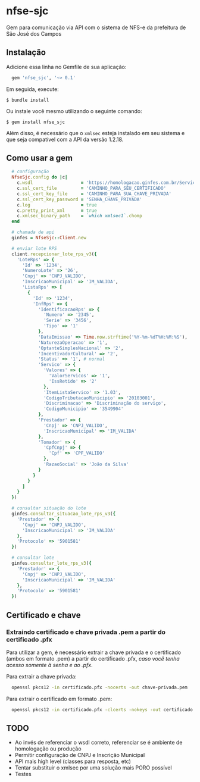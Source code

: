 # nfse-sjc

Gem para comunicação via API com o sistema de NFS-e da prefeitura de São José dos Campos

## Instalação

Adicione essa linha no Gemfile de sua aplicação:

```ruby
  gem 'nfse_sjc', '~> 0.1'
```

Em seguida, execute:

    $ bundle install

Ou instale você mesmo utilizando o seguinte comando:

    $ gem install nfse_sjc

Além disso, é necessário que o `xmlsec` esteja instalado em seu sistema e que seja compatível com a API da versão 1.2.18.

## Como usar a gem

```ruby
  # configuração
  NfseSjc.config do |c|
    c.wsdl                  = 'https://homologacao.ginfes.com.br/ServiceGinfesImpl?wsdl'
    c.ssl_cert_file         = 'CAMINHO_PARA_SEU_CERTIFICADO'
    c.ssl_cert_key_file     = 'CAMINHO_PARA_SUA_CHAVE_PRIVADA'
    c.ssl_cert_key_password = 'SENHA_CHAVE_PRIVADA'
    c.log                   = true
    c.pretty_print_xml      = true
    c.xmlsec_binary_path    = `which xmlsec1`.chomp
  end

  # chamada de api
  ginfes = NfseSjc::Client.new

  # enviar lote RPS
  client.recepcionar_lote_rps_v3({
    'LoteRps' => {
      'Id' => '1234',
      'NumeroLote' => '26',
      'Cnpj' => 'CNPJ_VALIDO',
      'InscricaoMunicipal' => 'IM_VALIDA',
      'ListaRps' => [
        {
          'Id' => '1234',
          'InfRps' => {
            'IdentificacaoRps' => {
              'Numero' => '2345',
              'Serie' => '3456',
              'Tipo' => '1'
            },
            'DataEmissao' => Time.now.strftime('%Y-%m-%dT%H:%M:%S'),
            'NaturezaOperacao' => '1',
            'OptanteSimplesNacional' => '2',
            'IncentivadorCultural' => '2',
            'Status' => '1', # normal
            'Servico' => {
              'Valores' => {
                'ValorServicos' => '1',
                'IssRetido' => '2'
              },
              'ItemListaServico' => '1.03',
              'CodigoTributacaoMunicipio' => '20103001',
              'Discriminacao' => 'Discriminação do serviço',
              'CodigoMunicipio' => '3549904'
            },
            'Prestador' => {
              'Cnpj' => 'CNPJ_VALIDO',
              'InscricaoMunicipal' => 'IM_VALIDA'
            },
            'Tomador' => {
              'CpfCnpj' => {
                'Cpf' => 'CPF_VALIDO'
              },
              'RazaoSocial' => 'João da Silva'
            }
          }
        }
      ]
    }
  })

  # consultar situação do lote
  ginfes.consultar_situacao_lote_rps_v3({
    'Prestador' => {
      'Cnpj' => 'CNPJ_VALIDO',
      'InscricaoMunicipal' => 'IM_VALIDA'
    },
    'Protocolo' => '5901581'
  })

  # consultar lote
  ginfes.consultar_lote_rps_v3({
    'Prestador' => {
      'Cnpj' => 'CNPJ_VALIDO',
      'InscricaoMunicipal' => 'IM_VALIDA'
    },
    'Protocolo' => '5901581'
  })
```

## Certificado e chave

### Extraindo certificado e chave privada .pem a partir do certificado .pfx

Para utilizar a gem, é necessário extrair a chave privada e o certificado (ambos em formato .pem) a partir do certificado .pfx, _caso você tenha acesso somente à senha e ao .pfx_.

Para extrair a chave privada:

```bash
  openssl pkcs12 -in certificado.pfx -nocerts -out chave-privada.pem
```

Para extrair o certificado em formato .pem:

```bash
  openssl pkcs12 -in certificado.pfx -clcerts -nokeys -out certificado.pem
```

## TODO

* Ao invés de referenciar o wsdl correto, referenciar se é ambiente de homologação ou produção
* Permitir configuração de CNPJ e Inscrição Municipal
* API mais high level (classes para resposta, etc)
* Tentar substituir o xmlsec por uma solução mais PORO possível
* Testes
